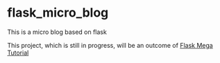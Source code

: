 # flask_micro_blog
This is a micro blog based on flask

This project, which is still in progress, will be an outcome of [Flask Mega Tutorial](https://blog.miguelgrinberg.com/post/the-flask-mega-tutorial-part-i-hello-world)
